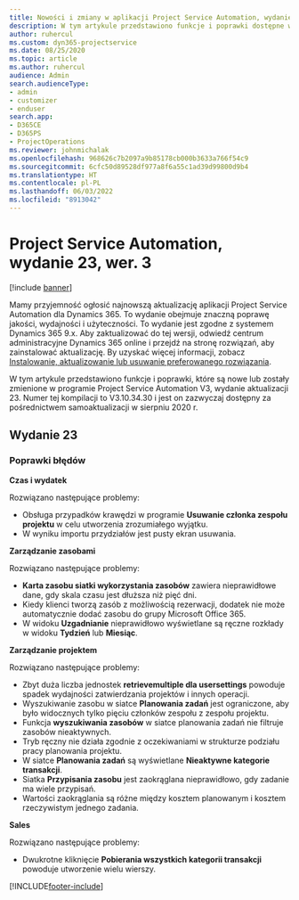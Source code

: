 ```yaml
---
title: Nowości i zmiany w aplikacji Project Service Automation, wydanie 23, wer. 3
description: W tym artykule przedstawiono funkcje i poprawki dostępne w programie Project Service Automation, wydanie aktualizacji 23, V3.
author: ruhercul
ms.custom: dyn365-projectservice
ms.date: 08/25/2020
ms.topic: article
ms.author: ruhercul
audience: Admin
search.audienceType:
- admin
- customizer
- enduser
search.app:
- D365CE
- D365PS
- ProjectOperations
ms.reviewer: johnmichalak
ms.openlocfilehash: 968626c7b2097a9b85178cb000b3633a766f54c9
ms.sourcegitcommit: 6cfc50d89528df977a8f6a55c1ad39d99800d9b4
ms.translationtype: HT
ms.contentlocale: pl-PL
ms.lasthandoff: 06/03/2022
ms.locfileid: "8913042"
---
```

# <a name="project-service-automation-update-release-23-v3"></a>Project Service Automation, wydanie 23, wer. 3

[!include [banner](../includes/psa-now-project-operations.md)]

Mamy przyjemność ogłosić najnowszą aktualizację aplikacji Project Service Automation dla Dynamics 365. To wydanie obejmuje znaczną poprawę jakości, wydajności i użyteczności. To wydanie jest zgodne z systemem Dynamics 365 9.x. Aby zaktualizować do tej wersji, odwiedź centrum administracyjne Dynamics 365 online i przejdź na stronę rozwiązań, aby zainstalować aktualizację. By uzyskać więcej informacji, zobacz [Instalowanie, aktualizowanie lub usuwanie preferowanego rozwiązania](/power-platform/admin/install-remove-preferred-solution).

W tym artykule przedstawiono funkcje i poprawki, które są nowe lub zostały zmienione w programie Project Service Automation V3, wydanie aktualizacji 23. Numer tej kompilacji to V3.10.34.30 i jest on zazwyczaj dostępny za pośrednictwem samoaktualizacji w sierpniu 2020 r.

## <a name="update-release-23"></a>Wydanie 23

### <a name="bug-fixes"></a>Poprawki błędów

**Czas i wydatek**

Rozwiązano następujące problemy:
- Obsługa przypadków krawędzi w programie **Usuwanie członka zespołu projektu** w celu utworzenia zrozumiałego wyjątku.
- W wyniku importu przydziałów jest pusty ekran usuwania.

**Zarządzanie zasobami**

Rozwiązano następujące problemy:

- **Karta zasobu siatki wykorzystania zasobów** zawiera nieprawidłowe dane, gdy skala czasu jest dłuższa niż pięć dni.
- Kiedy klienci tworzą zasób z możliwością rezerwacji, dodatek nie może automatycznie dodać zasobu do grupy Microsoft Office 365.
- W widoku **Uzgadnianie** nieprawidłowo wyświetlane są ręczne rozkłady w widoku **Tydzień** lub **Miesiąc**.

**Zarządzanie projektem**

Rozwiązano następujące problemy:

- Zbyt duża liczba jednostek **retrievemultiple dla usersettings** powoduje spadek wydajności zatwierdzania projektów i innych operacji.
- Wyszukiwanie zasobu w siatce **Planowania zadań** jest ograniczone, aby było widocznych tylko pięciu członków zespołu z zespołu projektu. 
- Funkcja **wyszukiwania zasobów** w siatce planowania zadań nie filtruje zasobów nieaktywnych.
- Tryb ręczny nie działa zgodnie z oczekiwaniami w strukturze podziału pracy planowania projektu.
- W siatce **Planowania zadań** są wyświetlane **Nieaktywne kategorie transakcji**.
- Siatka **Przypisania zasobu** jest zaokrąglana nieprawidłowo, gdy zadanie ma wiele przypisań.
- Wartości zaokrąglania są różne między kosztem planowanym i kosztem rzeczywistym jednego zadania.

**Sales**

Rozwiązano następujące problemy:

- Dwukrotne kliknięcie **Pobierania wszystkich kategorii transakcji** powoduje utworzenie wielu wierszy.


[!INCLUDE[footer-include](../includes/footer-banner.md)]
